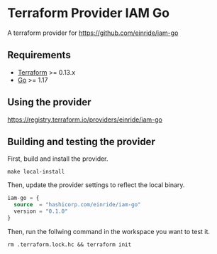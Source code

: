 Terraform Provider IAM Go
=========================

A terraform provider for https://github.com/einride/iam-go

Requirements
------------

-	[Terraform](https://www.terraform.io/downloads.html) >= 0.13.x
-	[Go](https://golang.org/doc/install) >= 1.17

Using the provider
------------------

https://registry.terraform.io/providers/einride/iam-go

Building and testing the provider
---------------------------------

First, build and install the provider.

```shell
make local-install
```

Then, update the provider settings to reflect the local binary.

```terraform
iam-go = {
  source  = "hashicorp.com/einride/iam-go"
  version = "0.1.0"
}
```

Then, run the follwing command in the workspace you want to test it.

```shell
rm .terraform.lock.hc && terraform init
```
